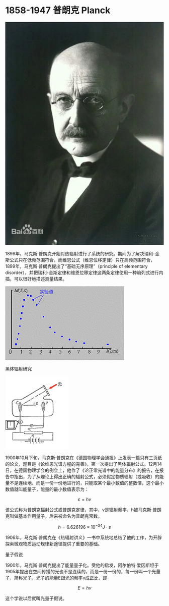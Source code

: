 
# 1858-1947 普朗克 Planck

 ![](assets/1858planck.jpeg)

 1896年，马克斯·普朗克开始对热辐射进行了系统的研究。期间为了解决瑞利-金斯公式只在低频范围符合，而维恩公式（维恩位移定律）只在高频范围符合，1899年，马克斯·普朗克提出了“基础无序原理”（principle of elementary disorder），并把瑞利-金斯定律和维恩位移定律这两条定律使用一种熵列式进行内插，可以很好地描述测量结果。

 ![](assets/1858planck-01.gif)


黑体辐射研究

 ![](assets/1858planck-02.gif) 

 1900年10月下旬，马克斯·普朗克在《德国物理学会通报》上发表一篇只有三页纸的论文，题目是《论维恩光谱方程的完善》，第一次提出了黑体辐射公式。12月14日，在德国物理学会的例会上，他作了《论正常光谱中的能量分布》的报告，在报告中指出，为了从理论上得出正确的辐射公式，必须假定物质辐射（或吸收）的能量不是连续地、而是一份一份地进行的，只能取某个最小数值的整数倍，这个最小数值就叫能量子，能量的最小数值表示为：

$$ \varepsilon=hv $$

该公式称为普朗克辐射公式或普朗克定律，其中，ν是辐射频率，h被马克斯·普朗克叫做基本作用量子，后来被命名为普朗克常数。

$$ h=6.626196\times10^{-34}J\cdot s $$

1906年，马克斯·普朗克在《热辐射讲义》一书中系统地总结了他的工作，为开辟探索微观物质运动规律新途径提供了重要的基础。

量子假说

1900年，马克斯·普朗克提出了能量量子化。受他的启发，阿尔伯特·爱因斯坦于1905年提出在空间传播的光也不是连续的，而是一份一份的，每一份叫一个光量子，简称光子，光子的能量E跟光的频率v成正比，即

$$ E=hv $$

这个学说以后就叫光量子假说。
